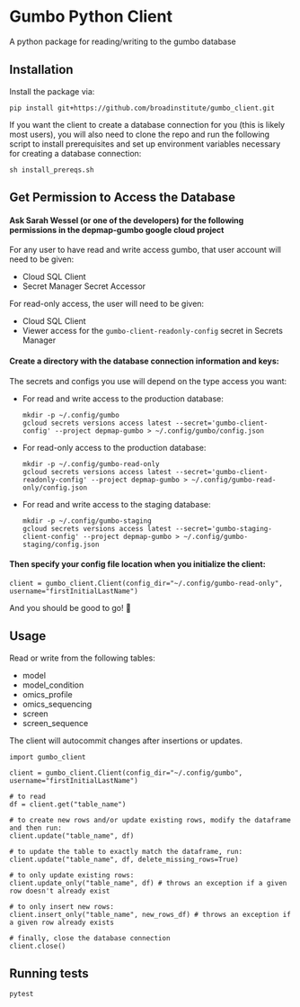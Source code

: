 # Gumbo Python Client

A python package for reading/writing to the gumbo database


## Installation

Install the package via:

```
pip install git+https://github.com/broadinstitute/gumbo_client.git
```

If you want the client to create a database connection for you (this is likely most users), you will also need to clone the repo and run the following script to install prerequisites and set up environment variables necessary for creating a database connection:
```
sh install_prereqs.sh
```


## Get Permission to Access the Database

#### Ask Sarah Wessel (or one of the developers) for the following permissions in the depmap-gumbo google cloud project

For any user to have read and write access gumbo, that user account will need to be given: 

- Cloud SQL Client
- Secret Manager Secret Accessor

For read-only access, the user will need to be given:

- Cloud SQL Client
- Viewer access for the `gumbo-client-readonly-config` secret in Secrets Manager

#### Create a directory with the database connection information and keys:

The secrets and configs you use will depend on the type access you want:


- For read and write access to the production database:
    ```
    mkdir -p ~/.config/gumbo
    gcloud secrets versions access latest --secret='gumbo-client-config' --project depmap-gumbo > ~/.config/gumbo/config.json
    ```

- For read-only access to the production database:
    ```
    mkdir -p ~/.config/gumbo-read-only
    gcloud secrets versions access latest --secret='gumbo-client-readonly-config' --project depmap-gumbo > ~/.config/gumbo-read-only/config.json
    ```

- For read and write access to the staging database:
    ```
    mkdir -p ~/.config/gumbo-staging
    gcloud secrets versions access latest --secret='gumbo-staging-client-config' --project depmap-gumbo > ~/.config/gumbo-staging/config.json
    ```

#### Then specify your config file location when you initialize the client:

```
client = gumbo_client.Client(config_dir="~/.config/gumbo-read-only", username="firstInitialLastName")
```

And you should be good to go! :tada:


## Usage

Read or write from the following tables:
- model
- model_condition
- omics_profile
- omics_sequencing
- screen
- screen_sequence

The client will autocommit changes after insertions or updates.

```
import gumbo_client

client = gumbo_client.Client(config_dir="~/.config/gumbo", username="firstInitialLastName")

# to read
df = client.get("table_name")

# to create new rows and/or update existing rows, modify the dataframe and then run:
client.update("table_name", df)

# to update the table to exactly match the dataframe, run:
client.update("table_name", df, delete_missing_rows=True)

# to only update existing rows:
client.update_only("table_name", df) # throws an exception if a given row doesn't already exist

# to only insert new rows:
client.insert_only("table_name", new_rows_df) # throws an exception if a given row already exists

# finally, close the database connection
client.close()
```

## Running tests

```
pytest
```

